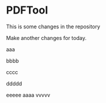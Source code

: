 # PDFTool

This is some changes in the repository

Make another changes for today.

aaa

bbbb

cccc

ddddd

eeeee
aaaa
vvvvv
